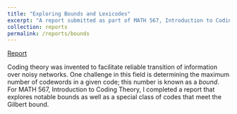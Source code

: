 ```yaml
---
title: "Exploring Bounds and Lexicodes"
excerpt: "A report submitted as part of MATH 567, Introduction to Coding Theory, in Winter 2015 at the University of Michigan."
collection: reports
permalink: /reports/bounds
---
```


[Report](http://tyfried.github.io/files/bounds.pdf)

Coding theory was invented to facilitate reliable transition of information over noisy networks.  One challenge in this field is determining the maximum number of codewords in a given code; this number is known as a _bound_.  For MATH 567, Introduction to Coding Theory, I completed a report that explores notable bounds as well as a special class of codes that meet the Gilbert bound.
